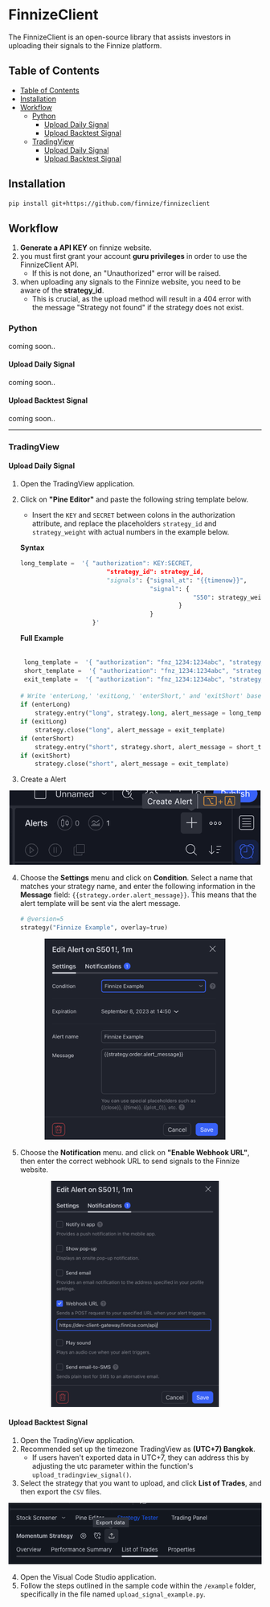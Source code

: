 <h1>FinnizeClient</h1>

The FinnizeClient is an open-source library that assists investors in uploading their signals to the Finnize platform.

## Table of Contents

- [Table of Contents](#table-of-contents)
- [Installation](#installation)
- [Workflow](#workflow)
  - [Python](#python)
    - [Upload Daily Signal](#upload-daily-signal)
    - [Upload Backtest Signal](#upload-backtest-signal)
  - [TradingView](#tradingview)
    - [Upload Daily Signal](#upload-daily-signal-1)
    - [Upload Backtest Signal](#upload-backtest-signal-1)

## Installation

```bash
pip install git+https://github.com/finnize/finnizeclient
```

## Workflow

1. **Generate a API KEY** on finnize website.
2. you must first grant your account **guru privileges** in order to use the FinnizeClient API.
    - If this is not done, an "Unauthorized" error will be raised.
3. when uploading any signals to the Finnize website, you need to be aware of the **strategy_id**.
    - This is crucial, as the upload method will result in a 404 error with the message "Strategy not found" if the strategy does not exist.

### Python

coming soon..

#### Upload Daily Signal

coming soon..

#### Upload Backtest Signal

coming soon..

---

### TradingView

#### Upload Daily Signal

1. Open the TradingView application.
2. Click on **"Pine Editor"** and paste the following string template below.
    - Insert the `KEY` and `SECRET` between colons in the authorization attribute,
    and replace the placeholders `strategy_id` and `strategy_weight` with actual numbers in the example below.

    **Syntax**
    ```python
    long_template =  '{ "authorization": KEY:SECRET,
                            "strategy_id": strategy_id,
                            "signals": {"signal_at": "{{timenow}}",
                                        "signal": {
                                                    "S50": strategy_weight
                                                }
                                        }
                        }'
    ```

    **Full Example**
   ```python

    long_template =  '{ "authorization": "fnz_1234:1234abc", "strategy_id": 4343, "signals": {"signal_at": "{{timenow}}", "signal": {"S50": 1}}}'
    short_template =  '{ "authorization": "fnz_1234:1234abc", "strategy_id": 4343, "signals": {"signal_at": "{{timenow}}", "signal": {"S50": 0}}}'
    exit_template =  '{ "authorization": "fnz_1234:1234abc", "strategy_id": 4343, "signals": {"signal_at": "{{timenow}}", "signal": {"S50": -1}}}'

   # Write 'enterLong,' 'exitLong,' 'enterShort,' and 'exitShort' based on your strategy's conditions..
   if (enterLong)
       strategy.entry("long", strategy.long, alert_message = long_template)
   if (exitLong)
       strategy.close("long", alert_message = exit_template)
   if (enterShort)
       strategy.entry("short", strategy.short, alert_message = short_template)
   if (exitShort)
       strategy.close("short", alert_message = exit_template)

   ```

3. Create a Alert
<div align="center">
    <img src="./example/images/turtorial_02.png" width=500>
</div>

4. Choose the **Settings** menu and click on **Condition**. Select a name that matches your strategy name, and enter the following information in the **Message** field: `{{strategy.order.alert_message}}`. This means that the alert template will be sent via the alert message.

   ```python
   # @version=5
   strategy("Finnize Example", overlay=true)
   ```

<div align="center">
    <img src="./example/images/turtorial_03.png" height=400>
</div>

5. Choose the **Notification** menu. and click on **"Enable Webhook URL"**, then enter the correct webhook URL to send signals to the Finnize website.
<div align="center">
    <img src="./example/images/turtorial_04.png" height=450>
</div>

#### Upload Backtest Signal

1. Open the TradingView application.
2. Recommended set up the timezone TradingView as **(UTC+7) Bangkok**.
   - If users haven't exported data in UTC+7, they can address this by adjusting the utc parameter within the function's `upload_tradingview_signal()`.
3. Select the strategy that you want to upload, and click **List of Trades**, and then export the `CSV` files.

<div align="center">
    <img src="./example/images/turtorial_01.png">
</div>

4. Open the Visual Code Studio application.
5. Follow the steps outlined in the sample code within the `/example` folder, specifically in the file named `upload_signal_example.py`.
